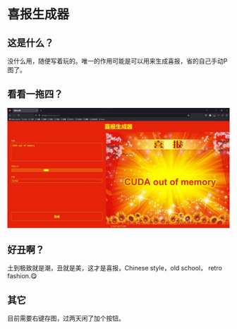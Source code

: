 # 喜报生成器

## 这是什么？

没什么用，随便写着玩的。唯一的作用可能是可以用来生成喜报，省的自己手动P图了。

## 看看一拖四？

![预期效果](./Out.jpg)

## 好丑啊？

土到极致就是潮，丑就是美，这才是喜报，Chinese style，old school， retro fashion.😋

## 其它

目前需要右键存图，过两天闲了加个按钮。
